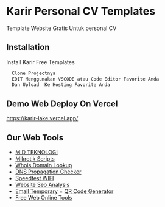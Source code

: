 
# Karir Personal CV Templates

Template Website Gratis Untuk personal CV 

## Installation

Install Karir Free Templates

```bash
  Clone Projectnya 
  EDIT Menggunakan VSCODE atau Code Editor Favorite Anda 
  Dan Upload  Ke Hosting Favorite Anda
```
    
## Demo Web Deploy On Vercel

https://karir-lake.vercel.app/


## Our Web Tools

 - [MID TEKNOLOGI](https://midteknologi.com)
 - [Mikrotik Scripts](https://midteknologi.com/blog/mikrotik-scripts/)
 - [Whois Domain Lookup](https://midteknologi.com/whois-domain/)
 - [DNS Propagation Checker](https://midteknologi.com/dns-propagation-checker/)
 - [Speedtest WIFI](https://midteknologi.com/speedtest-wifi/)
 - [Website Seo Analysis](https://midteknologi.com/tools/website-analysis/)
 - [Email Temporary](https://inspacebox.com/)
 = [QR Code Generator](https://useqrcode.me/)
 - [Free Web Online Tools](https://supertools.me)
